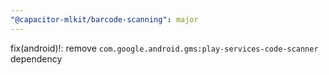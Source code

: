 ```yaml
---
"@capacitor-mlkit/barcode-scanning": major
---
```


fix(android)!: remove `com.google.android.gms:play-services-code-scanner` dependency
